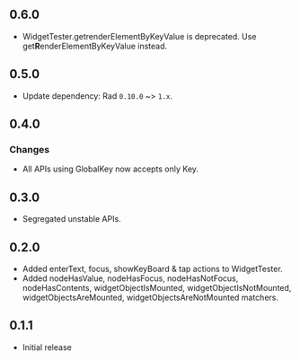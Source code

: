 ## 0.6.0

- WidgetTester.getrenderElementByKeyValue is deprecated. Use get**R**enderElementByKeyValue instead.

## 0.5.0

- Update dependency: Rad `0.10.0` ~> `1.x`.

## 0.4.0

### Changes

- All APIs using GlobalKey now accepts only Key.

## 0.3.0

- Segregated unstable APIs.

## 0.2.0

- Added enterText, focus, showKeyBoard & tap actions to WidgetTester.
- Added nodeHasValue, nodeHasFocus, nodeHasNotFocus, nodeHasContents, widgetObjectIsMounted, widgetObjectIsNotMounted, widgetObjectsAreMounted, widgetObjectsAreNotMounted matchers.

## 0.1.1

- Initial release
